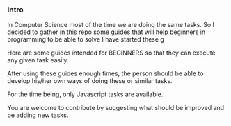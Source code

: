### Intro

In Computer Science most of the time we are doing the same tasks. So I decided to gather in this repo some guides that will help beginners in programming to be able to solve I have started these g

Here are some guides intended for BEGINNERS so that they can execute any given task easily.

After using these guides enough times, the person should be able to develop his/her own ways of doing these or similar tasks.

For the time being, only Javascript tasks are available.

You are welcome to contribute by suggesting what should be improved and be adding new tasks.